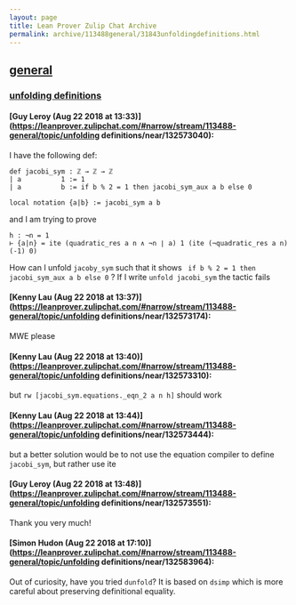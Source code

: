 ```yaml
---
layout: page
title: Lean Prover Zulip Chat Archive 
permalink: archive/113488general/31843unfoldingdefinitions.html
---
```


## [general](index.html)
### [unfolding definitions](31843unfoldingdefinitions.html)

#### [Guy Leroy (Aug 22 2018 at 13:33)](https://leanprover.zulipchat.com/#narrow/stream/113488-general/topic/unfolding definitions/near/132573040):
I have the following def:
```lean
def jacobi_sym : ℤ → ℤ → ℤ
| a          1 := 1
| a          b := if b % 2 = 1 then jacobi_sym_aux a b else 0

local notation {a|b} := jacobi_sym a b 
```
and I am trying to prove 

```lean
h : ¬n = 1
⊢ {a|n} = ite (quadratic_res a n ∧ ¬n ∣ a) 1 (ite (¬quadratic_res a n) (-1) 0)
```

How can I unfold ``` jacoby_sym ``` such that it shows ``` if b % 2 = 1 then jacobi_sym_aux a b else 0``` ? 
If I write ```unfold jacobi_sym``` the tactic fails

#### [Kenny Lau (Aug 22 2018 at 13:37)](https://leanprover.zulipchat.com/#narrow/stream/113488-general/topic/unfolding definitions/near/132573174):
MWE please

#### [Kenny Lau (Aug 22 2018 at 13:40)](https://leanprover.zulipchat.com/#narrow/stream/113488-general/topic/unfolding definitions/near/132573310):
but `rw [jacobi_sym.equations._eqn_2 a n h]` should work

#### [Kenny Lau (Aug 22 2018 at 13:44)](https://leanprover.zulipchat.com/#narrow/stream/113488-general/topic/unfolding definitions/near/132573444):
but a better solution would be to not use the equation compiler to define `jacobi_sym`, but rather use ite

#### [Guy Leroy (Aug 22 2018 at 13:48)](https://leanprover.zulipchat.com/#narrow/stream/113488-general/topic/unfolding definitions/near/132573551):
Thank you very much!

#### [Simon Hudon (Aug 22 2018 at 17:10)](https://leanprover.zulipchat.com/#narrow/stream/113488-general/topic/unfolding definitions/near/132583964):
Out of curiosity, have you tried `dunfold`? It is based on `dsimp` which is more careful about preserving definitional equality.

